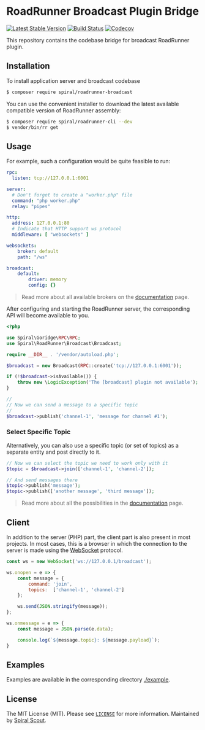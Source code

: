 # RoadRunner Broadcast Plugin Bridge

[![Latest Stable Version](https://poser.pugx.org/spiral/roadrunner-broadcast/version)](https://packagist.org/packages/spiral/roadrunner-broadcast)
[![Build Status](https://github.com/spiral/roadrunner-broadcast/workflows/build/badge.svg)](https://github.com/spiral/roadrunner-broadcast/actions)
[![Codecov](https://codecov.io/gh/spiral/roadrunner-broadcast/branch/master/graph/badge.svg)](https://codecov.io/gh/spiral/roadrunner-broadcast/)

This repository contains the codebase bridge for broadcast RoadRunner plugin.

## Installation

To install application server and broadcast codebase

```bash
$ composer require spiral/roadrunner-broadcast
```

You can use the convenient installer to download the latest available compatible
version of RoadRunner assembly:

```bash
$ composer require spiral/roadrunner-cli --dev
$ vendor/bin/rr get
```

## Usage

For example, such a configuration would be quite feasible to run:

```yaml
rpc:
  listen: tcp://127.0.0.1:6001

server:
  # Don't forget to create a "worker.php" file
  command: "php worker.php" 
  relay: "pipes"

http:
  address: 127.0.0.1:80
  # Indicate that HTTP support ws protocol
  middleware: [ "websockets" ]

websockets:
    broker: default
    path: "/ws"

broadcast:
    default:
        driver: memory
        config: {}
```

> Read more about all available brokers on the
> [documentation](https://roadrunner.dev/docs) page.

After configuring and starting the RoadRunner server, the corresponding API
will become available to you.

```php
<?php

use Spiral\Goridge\RPC\RPC;
use Spiral\RoadRunner\Broadcast\Broadcast;

require __DIR__ . '/vendor/autoload.php';

$broadcast = new Broadcast(RPC::create('tcp://127.0.0.1:6001'));

if (!$broadcast->isAvailable()) {
    throw new \LogicException('The [broadcast] plugin not available');
}

//
// Now we can send a message to a specific topic
//
$broadcast->publish('channel-1', 'message for channel #1');
```

### Select Specific Topic

Alternatively, you can also use a specific topic (or set of topics) as a 
separate entity and post directly to it.

```php
// Now we can select the topic we need to work only with it
$topic = $broadcast->join(['channel-1', 'channel-2']);

// And send messages there
$topic->publish('message');
$topic->publish(['another message', 'third message']);
```

> Read more about all the possibilities in the
> [documentation](https://roadrunner.dev/docs) page.

## Client

In addition to the server (PHP) part, the client part is also present in most
projects. In most cases, this is a browser in which the connection to the server
is made using the [WebSocket](https://en.wikipedia.org/wiki/WebSocket) protocol.

```js
const ws = new WebSocket('ws://127.0.0.1/broadcast');

ws.onopen = e => {
    const message = {
        command: 'join',
        topics:  ['channel-1', 'channel-2']
    };

    ws.send(JSON.stringify(message));
};

ws.onmessage = e => {
    const message = JSON.parse(e.data);

    console.log(`${message.topic}: ${message.payload}`);
}
```


## Examples

Examples are available in the corresponding directory [./example](./example).

## License

The MIT License (MIT). Please see [`LICENSE`](./LICENSE) for more information. 
Maintained by [Spiral Scout](https://spiralscout.com).

